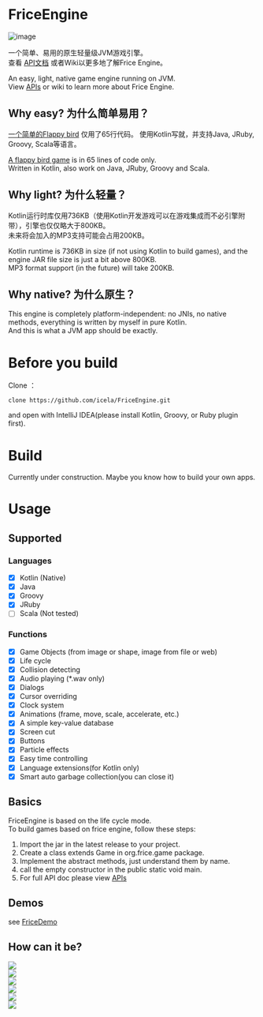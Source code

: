 # FriceEngine

![image](https://avatars1.githubusercontent.com/u/21008243)

一个简单、易用的原生轻量级JVM游戏引擎。<br/>
查看 [API文档](apis.md) 或者Wiki以更多地了解Frice Engine。

An easy, light, native game engine running on JVM.<br/>
View [APIs](apis.md) or wiki to learn more about Frice Engine.

## Why easy? 为什么简单易用？
[一个简单的Flappy bird](demos/demo/Demo7.java) 仅用了65行代码。
使用Kotlin写就，并支持Java, JRuby, Groovy, Scala等语言。

[A flappy bird game](demos/demo/Demo7.java) is in 65 lines of code only.<br/>
Written in Kotlin, also work on Java, JRuby, Groovy and Scala.

## Why light? 为什么轻量？
Kotlin运行时库仅用736KB（使用Kotlin开发游戏可以在游戏集成而不必引擎附带），引擎也仅仅略大于800KB。<br/>
未来将会加入的MP3支持可能会占用200KB。

Kotlin runtime is 736KB in size (if not using Kotlin to build games), and the engine JAR file size is just a bit above 800KB.<br/>
MP3 format support (in the future) will take 200KB.

## Why native? 为什么原生？
This engine is completely platform-independent: no JNIs, no native methods, everything is written by myself in pure Kotlin.<br/>
And this is what a JVM app should be exactly.

# Before you build
Clone ：

`clone https://github.com/icela/FriceEngine.git`
 
 and open with IntelliJ IDEA(please install Kotlin, Groovy, or Ruby plugin first).

# Build
Currently under construction. Maybe you know how to build your own apps.

# Usage

## Supported

### Languages
- [X] Kotlin (Native)
- [X] Java
- [X] Groovy
- [X] JRuby
- [ ] Scala (Not tested)

### Functions
- [X] Game Objects (from image or shape, image from file or web)
- [X] Life cycle
- [X] Collision detecting
- [X] Audio playing (*.wav only)
- [X] Dialogs
- [X] Cursor overriding
- [X] Clock system
- [X] Animations (frame, move, scale, accelerate, etc.)
- [X] A simple key-value database
- [X] Screen cut
- [X] Buttons
- [X] Particle effects
- [X] Easy time controlling
- [X] Language extensions(for Kotlin only)
- [X] Smart auto garbage collection(you can close it)

## Basics
FriceEngine is based on the life cycle mode.<br/>
To build games based on frice engine, follow these steps:

1. Import the jar in the latest release to your project.
2. Create a class extends Game in org.frice.game package.
3. Implement the abstract methods, just understand them by name.
4. call the empty constructor in the public static void main.
5. For full API doc please view [APIs](apis.md)

## Demos
see [FriceDemo](https://github.com/icela/FriceDemo)

## How can it be?

![](https://github.com/ice1000/ice1000.github.io/blob/master/assets/images/game/5/0.gif?raw=true)<br/>
![](https://github.com/ice1000/ice1000.github.io/blob/master/assets/images/game/5/2.gif?raw=true)<br/>
![](https://github.com/ice1000/ice1000.github.io/blob/master/assets/images/game/5/3.gif?raw=true)<br/>
![](https://github.com/ice1000/ice1000.github.io/blob/master/assets/images/game/5/4.gif?raw=true)<br/>
![](https://github.com/ice1000/ice1000.github.io/blob/master/assets/images/game/5/5.gif?raw=true)<br/>
![](https://github.com/ice1000/ice1000.github.io/blob/master/assets/images/game/5/6.gif?raw=true)<br/>
